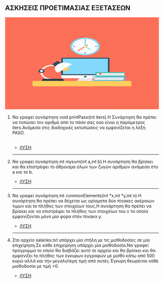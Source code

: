 <html>
<body>
<h2>ΑΣΚΗΣΕΙΣ ΠΡΟΕΤΙΜΑΣΙΑΣ ΕΞΕΤΑΣΕΩΝ</h2>
<img src="https://github.com/vasnastos/Page_Images/blob/master/src/exams.png" width="1024" height="300"><img>
<ol>
<li>Να γραφεί συνάρτηση void printPaso(int iters).Η Συνάρτηση θα πρέπει να τυπώσει τον αριθμό από το πάσο σας όσο είναι η παράμετρος iters.Ανάμεσα στις διαδοχικές εκτυπώσεις να εμφανίζεται η λέξη PASO.</li>
<br>
<ul>
<li><a href="https://github.com/vasnastos/PROGRAMMING_TO_C/blob/master/%CE%91%CE%A3%CE%9A%CE%97%CE%A3%CE%95%CE%99%CE%A3_%CE%A0%CE%A1%CE%9F%CE%95%CE%A4%CE%99%CE%9C%CE%91%CE%A3%CE%99%CE%91%CE%A3_1/1.c">ΛΥΣΗ</a></li>
</ul>
<hr>
<li>Να γραφεί συνάρτηση int mysum(int a,int b).Η συνάρτηση θα βρίσκει και θα επιστρέφει το άθροισμα όλων των ζυγών αριθμών ανάμεσα στο a και το b.</li>
<ul>
<li><a href="https://github.com/vasnastos/PROGRAMMING_TO_C/blob/master/%CE%91%CE%A3%CE%9A%CE%97%CE%A3%CE%95%CE%99%CE%A3_%CE%A0%CE%A1%CE%9F%CE%95%CE%A4%CE%99%CE%9C%CE%91%CE%A3%CE%99%CE%91%CE%A3_1/2.c">ΛΥΣΗ</a></li>
</ul>
<hr>
<li>Να γραφεί συνάρτηση int commonElements(int *x,int *y,int n).Η συνάρτηση θα πρέπει να δέχεται ως ορίσματα δύο πίνακες ακέραιων τιμών και το πλήθος των στοιχείων τους.Η συνάρτηση θα πρέπει να βρίσκει και να επιστρέφει το πλήθος των στοιχείων του x τα οποία εμφανίζονται μόνο μία φορα στον πίνακα y.</li>
<ul>
<li><a href="https://github.com/vasnastos/PROGRAMMING_TO_C/blob/master/%CE%91%CE%A3%CE%9A%CE%97%CE%A3%CE%95%CE%99%CE%A3_%CE%A0%CE%A1%CE%9F%CE%95%CE%A4%CE%99%CE%9C%CE%91%CE%A3%CE%99%CE%91%CE%A3_1/3.c">ΛΥΣΗ</a></li>
</ul>
<hr>
<li>Στο αρχείο salaries.txt υπάρχει μία στήλη με τις μισθοδοσίες σε μία επιχείρηση.Σε κάθε επιχείρηση υπάρχει μία μισθοδοσία.Να γραφεί πρόγραμμα το οποίο θα διαβάζει αυτό το αρχείο και θα βρίσκει και θα εμφανίζει το πλήθος των έγκυρων εγγραφών με μισθό κάτω από 500 ευρώ αλλά και την μεγαλύτερη τιμή από αυτές.Έγκυρη θεωρέιται κάθε μισθοδοσία με τιμή >0.</li>
<ul>
<li><a href="">ΛΥΣΗ</a></li>
</ul>
</ol>
</body>
</html>
